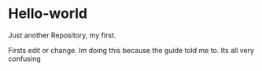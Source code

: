 # Hello-world
Just another Repository, my first.

Firsts edit or change. Im doing this because the guide told me to. 
Its all very confusing
